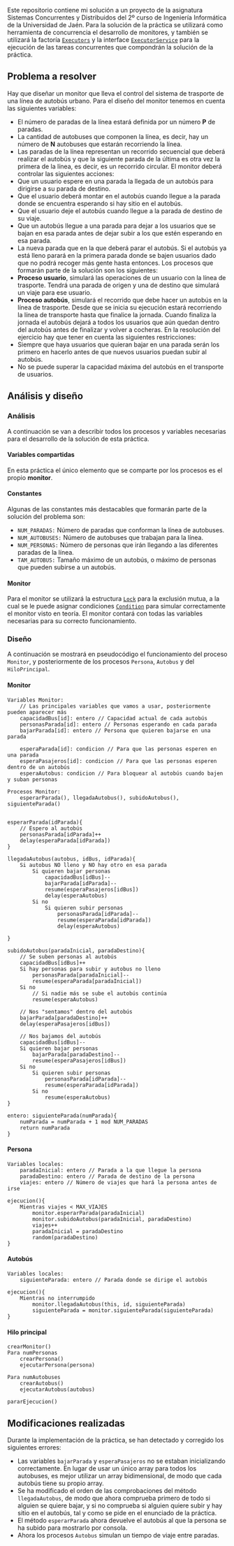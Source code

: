 ﻿Este repositorio contiene mi solución a un proyecto de la asignatura Sistemas Concurrentes y Distribuidos del 2º curso de Ingeniería Informática de la Universidad de Jaén. Para la solución de la práctica se utilizará como herramienta de concurrencia el desarrollo de monitores, y también se utilizará la factoría [`Executors`](https://docs.oracle.com/en/java/javase/17/docs/api/java.base/java/util/concurrent/Executors.html) y la interface [`ExecutorService`](https://docs.oracle.com/en/java/javase/17/docs/api/java.base/java/util/concurrent/ExecutorService.html) para la ejecución de las tareas concurrentes que compondrán la solución de la práctica.
## Problema a resolver
Hay que diseñar un monitor que lleva el control del sistema de trasporte de una línea de autobús urbano. Para el diseño del monitor tenemos en cuenta las siguientes variables:
 - El número de paradas de la línea estará definida por un número **P** de paradas.
 - La cantidad de autobuses que componen la línea, es decir, hay un número de **N** autobuses que estarán recorriendo la línea.
 - Las paradas de la línea representan un recorrido secuencial que deberá realizar el autobús y que la siguiente parada de la última es otra vez la primera de la línea, es decir, es un recorrido circular.
El monitor deberá controlar las siguientes acciones:
 - Que un usuario espere en una parada la llegada de un autobús para dirigirse a su parada de destino.
 - Que el usuario deberá montar en el autobús cuando llegue a la parada donde se encuentra esperando si hay sitio en el autobús.
 - Que el usuario deje el autobús cuando llegue a la parada de destino de su viaje.
 - Que un autobús llegue a una parada para dejar a los usuarios que se bajan en esa parada antes de dejar subir a los que estén esperando en esa parada.
 - La nueva parada que en la que deberá parar el autobús. Si el autobús ya está lleno parará en la primera parada donde se bajen usuarios dado que no podrá recoger más gente hasta entonces.
Los procesos que formarán parte de la solución son los siguientes:
 -  **Proceso usuario**, simulará las operaciones de un usuario con la línea de trasporte. Tendrá una parada de origen y una de destino que simulará un viaje para ese usuario.
 -  **Proceso autobús**, simulará el recorrido que debe hacer un autobús en la línea de trasporte. Desde que se inicia su ejecución estará recorriendo la línea de transporte hasta que finalice la jornada. Cuando finaliza la jornada el autobús dejará a todos los usuarios que aún quedan dentro del autobús antes de finalizar y volver a cocheras.
En la resolución del ejercicio hay que tener en cuenta las siguientes restricciones:
 - Siempre que haya usuarios que quieran bajar en una parada serán los primero en hacerlo antes de que nuevos usuarios puedan subir al autobús.
 - No se puede superar la capacidad máxima del autobús en el transporte de usuarios.
## Análisis y diseño
### Análisis
A continuación se van a describir todos los procesos y variables necesarias para el desarrollo de la solución de esta práctica.
#### Variables compartidas
En esta práctica el único elemento que se comparte por los procesos es el propio **monitor**.
#### Constantes
Algunas de las constantes más destacables que formarán parte de la solución del problema son:
- `NUM_PARADAS:` Número de paradas que conforman la línea de autobuses.
- `NUM_AUTOBUSES:` Número de autobuses que trabajan para la línea.
- `NUM_PERSONAS:` Número de personas que irán llegando a las diferentes paradas de la línea.
- `TAM_AUTOBUS:` Tamaño máximo de un autobús, o máximo de personas que pueden subirse a un autobús.
#### Monitor
Para el monitor se utilizará la estructura [`Lock`](https://docs.oracle.com/en/java/javase/17/docs/api/java.base/java/util/concurrent/locks/Lock.html) para la exclusión mutua, a la cual se le puede asignar condiciones [`Condition`](https://docs.oracle.com/en/java/javase/17/docs/api/java.base/java/util/concurrent/locks/Condition.html) para simular correctamente el monitor visto en teoría. El monitor contará con todas las variables necesarias para su correcto funcionamiento.
### Diseño
A continuación se mostrará en pseudocódigo el funcionamiento del proceso `Monitor`, y posteriormente de los procesos `Persona`, `Autobus`  y del `HiloPrincipal`.
#### Monitor
```
Variables Monitor:
	// Las principales variables que vamos a usar, posteriormente pueden aparecer más
	capacidadBus[id]: entero // Capacidad actual de cada autobús
	personasParada[id]: entero // Personas esperando en cada parada
	bajarParada[id]: entero // Persona que quieren bajarse en una parada
	
	esperaParada[id]: condicion // Para que las personas esperen en una parada
	esperaPasajeros[id]: condicion // Para que las personas esperen dentro de un autobús
	esperaAutobus: condicion // Para bloquear al autobús cuando bajen y suban personas
	
Procesos Monitor:
	esperarParada(), llegadaAutobus(), subidoAutobus(), siguienteParada()


esperarParada(idParada){
	// Espero al autobús
	personasParada[idParada]++
	delay(esperaParada[idParada])
}

llegadaAutobus(autobus, idBus, idParada){
	Si autobus NO lleno y NO hay otro en esa parada
		Si quieren bajar personas
			capacidadBus[idBus]--
			bajarParada[idParada]--
			resume(esperaPasajeros[idBus])
			delay(esperaAutobus)
		Si no
			Si quieren subir personas
				personasParada[idParada]--
				resume(esperaParada[idParada])
				delay(esperaAutobus)
		
}

subidoAutobus(paradaInicial, paradaDestino){
	// Se suben personas al autobús
	capacidadBus[idBus]++
	Si hay personas para subir y autobus no lleno
		personasParada[paradaInicial]--
		resume(esperaParada[paradaInicial])
	Si no
		// Si nadie más se sube el autobús continúa
		resume(esperaAutobus)

	// Nos "sentamos" dentro del autobús
	bajarParada[paradaDestino]++
	delay(esperaPasajeros[idBus])

	// Nos bajamos del autobús
	capacidadBus[idBus]--
	Si quieren bajar personas
		bajarParada[paradaDestino]--
		resume(esperaPasajeros[idBus])
	Si no
		Si quieren subir personas
			personasParada[idParada]--
			resume(esperaParada[idParada])
		Si no
			resume(esperaAutobus)
}

entero: siguienteParada(numParada){
	numParada = numParada + 1 mod NUM_PARADAS
	return numParada
}
```
#### Persona
```
Variables locales:
	paradaInicial: entero // Parada a la que llegue la persona
	paradaDestino: entero // Parada de destino de la persona
	viajes: entero // Número de viajes que hará la persona antes de irse

ejecucion(){
	Mientras viajes < MAX_VIAJES
		monitor.esperarParada(paradaInicial)
		monitor.subidoAutobus(paradaInicial, paradaDestino)	
		viajes++
		paradaInicial = paradaDestino
		random(paradaDestino)
}
```
#### Autobús
```
Variables locales:
	siguienteParada: entero // Parada donde se dirige el autobús

ejecucion(){
	Mientras no interrumpido
		monitor.llegadaAutobus(this, id, siguienteParada)
		siguienteParada = monitor.siguienteParada(siguienteParada)
}
```
#### Hilo principal
```
crearMonitor()
Para numPersonas
	crearPersona()
	ejecutarPersona(persona)

Para numAutobuses
	crearAutobus()
	ejecutarAutobus(autobus)

pararEjecucion()
```
## Modificaciones realizadas
Durante la implementación de la práctica, se han detectado y corregido los siguientes errores:
* Las variables `bajarParada` y `esperaPasajeros` no se estaban inicializando correctamente. En lugar de usar un único array para todos los autobuses, es mejor utilizar un array bidimensional, de modo que cada autobús tiene su propio array.
* Se ha modificado el orden de las comprobaciones del método `llegadaAutobus`, de modo que ahora comprueba primero de todo si alguien se quiere bajar, y si no comprueba si alguien quiere subir y hay sitio en el autobús, tal y como se pide en el enunciado de la práctica.
* El método `esperarParada` ahora devuelve el autobús al que la persona se ha subido para mostrarlo por consola.
* Ahora los procesos `Autobus` simulan un tiempo de viaje entre paradas. 

